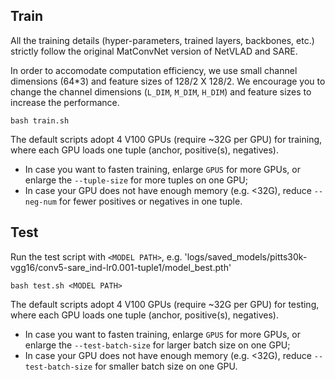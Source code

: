## Train

All the training details (hyper-parameters, trained layers, backbones, etc.) strictly follow the original MatConvNet version of NetVLAD and SARE. 

In order to accomodate computation efficiency, we use small channel dimensions (64*3) and feature sizes of 128/2 X 128/2. We encourage you to change the channel dimensions (`L_DIM`, `M_DIM`, `H_DIM`) and feature sizes to increase the performance.

```shell
bash train.sh
```

The default scripts adopt 4 V100 GPUs (require ~32G per GPU) for training, where each GPU loads one tuple (anchor, positive(s), negatives).
+ In case you want to fasten training, enlarge `GPUS` for more GPUs, or enlarge the `--tuple-size` for more tuples on one GPU;
+ In case your GPU does not have enough memory (e.g. <32G), reduce `--neg-num` for fewer positives or negatives in one tuple.

## Test

Run the test script with `<MODEL PATH>`, e.g. 'logs/saved_models/pitts30k-vgg16/conv5-sare_ind-lr0.001-tuple1/model_best.pth'


```shell
bash test.sh <MODEL PATH>
```

The default scripts adopt 4 V100 GPUs (require ~32G per GPU) for testing, where each GPU loads one tuple (anchor, positive(s), negatives).
+ In case you want to fasten training, enlarge `GPUS` for more GPUs, or enlarge the `--test-batch-size` for larger batch size on one GPU;
+ In case your GPU does not have enough memory (e.g. <32G), reduce `--test-batch-size` for smaller batch size on one GPU.
